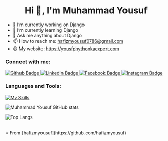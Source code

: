  <h1 align="center">Hi 👋, I'm Muhammad Yousuf</h1>

- 🔭 I’m currently working on Django
- 🌱 I’m currently learning Django
- 💬 Ask me anything about Django 
- 📫 How to reach me: hafizmyousuf0786@gmail.com
- 😄 My website: https://yousfphythonkaexpert.com

  
### Connect with me:
<div id="badges">
  <a href="https://github.com/hafizmyousuf">
    <img src="https://img.shields.io/badge/Github-white?style=for-the-badge&logo=Github&logoColor=black" alt="Github Badge"/>
  </a>
  <a href="https://www.linkedin.com/in/sheikh-muhammad-yousuf-84ba24217/">
    <img src="https://img.shields.io/badge/LinkedIn-blue?style=for-the-badge&logo=linkedin&logoColor=white" alt="LinkedIn Badge"/>
  </a>
   <a href="https://www.facebook.com/profile.php?id=100055155228017">
    <img src="https://img.shields.io/badge/Facebook-blue?style=for-the-badge&logo=facebook&logoColor=white" alt="Facebook Badge"/>
  </a>
  <a href="https://www.instagram.com/yousuf_sh3ikh">
    <img src="https://img.shields.io/badge/Instagram-purple?style=for-the-badge&logo=instagram&logoColor=white" alt="Instagram Badge"/>
  </a>


</div>

### Languages and Tools:
[![My Skills](https://skillicons.dev/icons?i=html,css,python,django,vscode,git,github&perline=5)](https://skillicons.dev)

![Muhammad Yousuf GitHub stats](https://github-readme-stats.vercel.app/api?username=hafizmyousuf&show_icons=true&theme=dark)


![Top Langs](https://github-readme-stats.vercel.app/api/top-langs/?username=hafizmyousuf&theme=dark)




<br>
⭐️ From [hafizmyousuf](https://github.com/hafizmyousuf)
